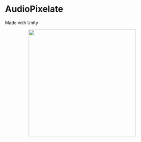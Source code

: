 # AudioPixelate
Made with Unity


<p align="center">
  <img src="http://imagizer.imageshack.us/a/img922/3033/oQQa85.png" width="350"/>
</p>

